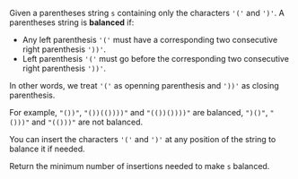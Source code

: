 Given a parentheses string `s` containing only the characters `'('` and `')'`. A parentheses string is **balanced** if:

- Any left parenthesis `'('` must have a corresponding two consecutive right parenthesis `'))'`.
- Left parenthesis `'('` must go before the corresponding two consecutive right parenthesis `'))'`.

In other words, we treat `'('` as openning parenthesis and `'))'` as closing parenthesis.

For example, `"())"`, `"())(())))"` and `"(())())))"` are balanced, `")()"`, `"()))"` and `"(()))"` are not balanced.

You can insert the characters `'('` and `')'` at any position of the string to balance it if needed.

Return the minimum number of insertions needed to make `s` balanced.